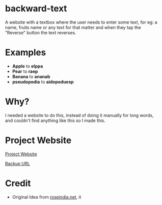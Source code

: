 # backward-text

A website with a textbox where the user needs to enter some text, for eg: a name, fruits name or any text for that matter and when they tap the "Reverse" button the text reverses.

# Examples

- **Apple** to **elppa**
- **Pear** to **raep**
- **Banana** to **ananab**
- **pseudopodia** to **aidopoduesp**

# Why?

I needed a website to do this, instead of doing it manually for long words, and couldn't find anything like this so I made this.

# Project Website

[Project Website](https://backward-text.kendalldoescoding.gq)

[Backup URL](https://backward-text.netlify.app)

# Credit

- Original Idea from [roseindia.net](https://www.roseindia.net/javascript/javascriptexamples/javascript-reverse-text-string.shtml), it 
